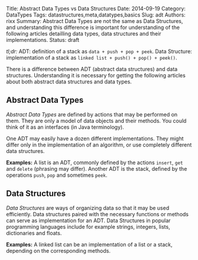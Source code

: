 Title: Abstract Data Types vs Data Structures
Date:   2014-09-19
Category: DataTypes
Tags: datastructures,meta,datatypes,basics
Slug: adt
Authors: rixx
Summary: Abstract Data Types are not the same as Data Structures, and understanding this difference is important for understanding of the following articles detailling data types, data structures and their implementations.
Status: draft

*tl;dr:* ADT: definition of a stack as `data + push + pop + peek`. Data Structure: implementation of a stack as `linked list + push() + pop() + peek()`.

There is a difference between ADT (abstract data structures) and data structures. Understanding it is necessary for getting the following articles about both abstract data structures and data types.

## Abstract Data Types
*Abstract Data Types* are defined by actions that may be performed on them. They are only a model of data objects and their methods. You could think of it as an interfaces (in Java terminology). 

One ADT may easily have a dozen different implementations. They might differ only in the implementation of an algorithm, or use completely different data structures.

**Examples:** A list is an ADT, commonly defined by the actions `insert`, `get` and `delete` (phrasing may differ). Another ADT is the stack, defined by the operations `push`, `pop` and sometimes `peek`.

## Data Structures
*Data Structures* are ways of organizing data so that it may be used efficiently. Data structures paired with the necessary functions or methods can serve as implementation for an ADT. Data Structures in popular programming languages include for example strings, integers, lists, dictionaries and floats.

**Examples:** A linked list can be an implementation of a list or a stack, depending on the corresponding methods.


